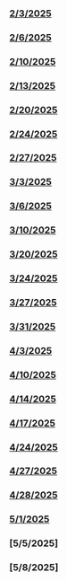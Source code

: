 ### [2/3/2025](2-3-25.md)
### [2/6/2025](2-6-25.md)
### [2/10/2025](2-10-25.md)
### [2/13/2025](2-13-25.md)
### [2/20/2025](2-20-25.md)
### [2/24/2025](2-24-25.md)
### [2/27/2025](2-27-25.md)
### [3/3/2025](3-3-25.md)
### [3/6/2025](3-6-25.md)
### [3/10/2025](3-10-25.md)
### [3/20/2025](3-20-25.md)
### [3/24/2025](3-24-25.md)
### [3/27/2025](3-27-25.md)
### [3/31/2025](3-31-25.md)
### [4/3/2025](3-31-25.md)
### [4/10/2025](4-10-25.md)
### [4/14/2025](4-14-25.md)
### [4/17/2025](4-17-25.md)
### [4/24/2025](4-24-25.md)
### [4/27/2025](4-27-25.md)
### [4/28/2025](4-28-25.md)
### [5/1/2025](5-1-25.md)
### [5/5/2025]
### [5/8/2025]
